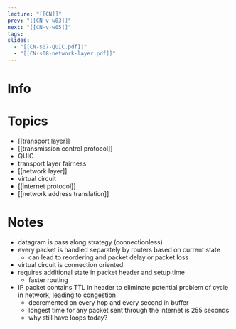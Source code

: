 ```yaml
---
lecture: "[[CN]]"
prev: "[[CN-v-w03]]"
next: "[[CN-v-w05]]"
tags: 
slides:
  - "[[CN-s07-QUIC.pdf]]"
  - "[[CN-s08-network-layer.pdf]]"
---
```



# Info


# Topics
- [[transport layer]]
- [[transmission control protocol]]
- QUIC
- transport layer fairness
- [[network layer]]
- virtual circuit
- [[internet protocol]]
- [[network address translation]]


# Notes
- datagram is pass along strategy (connectionless)
- every packet is handled separately by routers based on current state
    - can lead to reordering and packet delay or packet loss
- virtual circuit is connection oriented
- requires additional state in packet header and setup time
    - faster routing
- IP packet contains TTL in header to eliminate potential problem of cycle in network, leading to congestion
    - decremented on every hop and every second in buffer
    - longest time for any packet sent through the internet is 255 seconds
    - why still have loops today?


